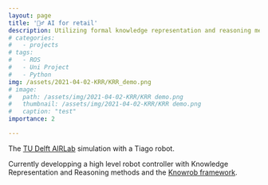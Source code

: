 ```yaml
---
layout: page
title: '👷‍♂️ AI for retail'
description: Utilizing formal knowledge representation and reasoning methods to stock shelves in the supermarket.
# categories:
#   - projects
# tags:
#   - ROS
#   - Uni Project
#   - Python
img: /assets/2021-04-02-KRR/KRR_demo.png
# image: 
#   path: /assets/img/2021-04-02-KRR/KRR demo.png
#   thumbnail: /assets/img/2021-04-02-KRR/KRR demo.png
#   caption: "test"
importance: 2

---
```

 
<div class="row">
    <div class="col-sm mt-3 mt-md-0">
        <img class="img-fluid rounded z-depth-1" src="{{ '/assets/2021-04-02-KRR/KRR_demo.png' | relative_url }}" alt="" title="example image"/>
    </div>
</div>
<div class="caption">
    The <a href="https://icai.ai/airlab-delft/">TU Delft AIRLab</a> simulation with a Tiago robot.
</div>

Currently developping a high level robot controller with Knowledge Representation and Reasoning methods and the [Knowrob framework](http://www.knowrob.org/).
